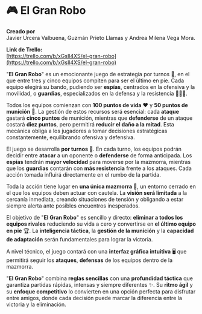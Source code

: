 # 🎮 El Gran Robo

**Creado por**  
Javier Urcera Valbuena, Guzmán Prieto Llamas y Andrea Milena Vega Mora.

**Link de Trello:**  
[https://trello.com/b/xGsIl4XS/el-gran-robo](https://trello.com/b/xGsIl4XS/el-gran-robo)


"**El Gran Robo**" es un emocionante juego de estrategia por turnos 🎯, en el que entre tres y cinco equipos compiten para ser el último en pie. Cada equipo elegirá su bando, pudiendo ser **espías**, centrados en la ofensiva y la movilidad, o **guardias**, especializados en la defensa y la resistencia 🕵️‍♂️🚓.

Todos los equipos comienzan con **100 puntos de vida** ❤️ y **50 puntos de munición** 🔫. La gestión de estos recursos será esencial: cada **ataque** gastará **cinco puntos** de munición, mientras que **defenderse** de un ataque costará **diez puntos**, pero permitirá **reducir el daño a la mitad**. Esta mecánica obliga a los jugadores a tomar decisiones estratégicas constantemente, equilibrando ofensiva y defensiva.

El juego se desarrolla **por turnos** 🔄. En cada turno, los equipos podrán decidir entre **atacar** a un oponente o **defenderse** de forma anticipada. Los **espías** tendrán **mayor velocidad** para moverse por la mazmorra, mientras que los **guardias** contarán con **más resistencia** frente a los ataques. Cada acción tomada influirá directamente en el rumbo de la partida.

Toda la acción tiene lugar en **una única mazmorra** 🧩, un entorno cerrado en el que los equipos deben actuar con cautela. La **visión será limitada** a la cercanía inmediata, creando situaciones de tensión y obligando a estar siempre alerta ante posibles encuentros inesperados.

El objetivo de "**El Gran Robo**" es sencillo y directo: **eliminar a todos los equipos rivales** reduciendo su vida a cero y convertirse en **el último equipo en pie** 🏆. La **inteligencia táctica**, la **gestión de la munición** y la **capacidad de adaptación** serán fundamentales para lograr la victoria.

A nivel técnico, el juego contará con una **interfaz gráfica intuitiva** 🖥️ que permitirá seguir los **ataques**, **defensas** de los equipos dentro de la mazmorra.

"**El Gran Robo**" combina **reglas sencillas** con una **profundidad táctica** que garantiza partidas rápidas, intensas y siempre diferentes ✨. Su **ritmo ágil** y su **enfoque competitivo** lo convierten en una opción perfecta para disfrutar entre amigos, donde cada decisión puede marcar la diferencia entre la victoria y la eliminación.
